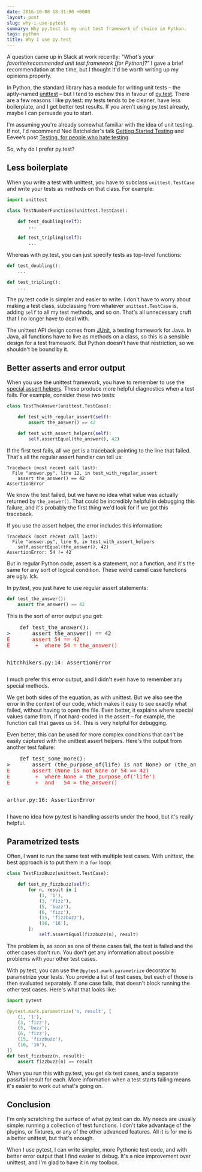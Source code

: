 ```yaml
---
date: 2016-10-08 18:31:00 +0000
layout: post
slug: why-i-use-pytest
summary: Why py.test is my unit test framework of choice in Python.
tags: python
title: Why I use py.test
---
```


A question came up in Slack at work recently: _"What's your favorite/recommended unit test framework [for Python]?"_
I gave a brief recommendation at the time, but I thought it'd be worth writing up my opinions properly.

In Python, the standard library has a module for writing unit tests &ndash; the aptly-named [unittest](https://docs.python.org/3/library/unittest.html) &ndash; but I tend to eschew this in favour of [py.test](http://pytest.org/).
There are a few reasons I like py.test: my tests tends to be cleaner, have less boilerplate, and I get better test results.
If you aren't using py.test already, maybe I can persuade you to start.

I'm assuming you're already somewhat familiar with the idea of unit testing.
If not, I'd recommend Ned Batchelder's talk [Getting Started Testing](https://www.youtube.com/watch?v=FxSsnHeWQBY) and Eevee’s post [Testing, for people who hate testing](https://eev.ee/blog/2016/08/22/testing-for-people-who-hate-testing/).

So, why do I prefer py.test?

<!-- summary -->

## Less boilerplate

When you write a test with unittest, you have to subclass `unittest.TestCase` and write your tests as methods on that class.
For example:

```python
import unittest

class TestNumberFunctions(unittest.TestCase):

    def test_doubling(self):
        ...

    def test_tripling(self):
        ...
```

Whereas with py.test, you can just specify tests as top-level functions:

```python
def test_doubling():
    ...

def test_tripling():
    ...
```

The py.test code is simpler and easier to write.
I don't have to worry about making a test class, subclassing from whatever `unittest.TestCase` is, adding `self` to all my test methods, and so on.
That's all unnecessary cruft that I no longer have to deal with.

The unittest API design comes from [JUnit](http://junit.org/), a testing framework for Java.
In Java, all functions have to live as methods on a class, so this is a sensible design for a test framework.
But Python doesn't have that restriction, so we shouldn't be bound by it.

## Better asserts and error output

When you use the unittest framework, you have to remember to use the [special assert helpers](https://docs.python.org/3/library/unittest.html#assert-methods).
These produce more helpful diagnostics when a test fails.
For example, consider these two tests:

```python
class TestTheAnswer(unittest.TestCase):

    def test_with_regular_assert(self):
        assert the_answer() == 42

    def test_with_assert_helpers(self):
        self.assertEqual(the_answer(), 42)
```

If the first test fails, all we get is a traceback pointing to the line that failed.
That's all the regular assert handler can tell us:

```
Traceback (most recent call last):
  File "answer.py", line 12, in test_with_regular_assert
    assert the_answer() == 42
AssertionError
```

We know the test failed, but we have no idea what value was actually returned by `the_answer()`.
That could be incredibly helpful in debugging this failure, and it's probably the first thing we'd look for if we got this traceback.

If you use the assert helper, the error includes this information:

```
Traceback (most recent call last):
  File "answer.py", line 9, in test_with_assert_helpers
    self.assertEqual(the_answer(), 42)
AssertionError: 54 != 42
```

But in regular Python code, assert is a statement, not a function, and it's the same for any sort of logical condition.
These weird camel case functions are ugly.
Ick.

In py.test, you just have to use regular assert statements:

```python
def test_the_answer():
    assert the_answer() == 42
```

This is the sort of error output you get:

<div class="highlight"><pre>    def test_the_answer():
&gt;       assert the_answer() == 42
<span style="color: #d01c11">E       assert 54 == 42</span>
<span style="color: #d01c11">E        +  where 54 = the_answer()</span>

hitchhikers.py:14: AssertionError
</pre></div>

I much prefer this error output, and I didn't even have to remember any special methods.

We get both sides of the equation, as with unittest.
But we also see the error in the context of our code, which makes it easy to see exactly what failed, without having to open the file.
Even better, it explains where special values came from, if not hard-coded in the assert – for example, the function call that gaves us 54.
This is very helpful for debugging.

Even better, this can be used for more complex conditions that can't be easily captured with the unittest assert helpers.
Here's the output from another test failure:

<!-- And this!! -->
<div class="highlight"><pre>    def test_some_more():
&gt;       assert (the_purpose_of(life) is not None) or (the_answer() == 42)
<span style="color: #d01c11">E       assert (None is not None or 54 == 42)</span>
<span style="color: #d01c11">E        +  where None = the_purpose_of('life')</span>
<span style="color: #d01c11">E        +  and   54 = the_answer()</span>

arthur.py:16: AssertionError
</pre></div>

I have no idea how py.test is handling asserts under the hood, but it's really helpful.

## Parametrized tests

Often, I want to run the same test with multiple test cases.
With unittest, the best approach is to put them in a `for` loop:

```python
class TestFizzBuzz(unittest.TestCase):

    def test_my_fizzbuzz(self):
        for n, result in [
            (1, '1'),
            (3, 'fizz'),
            (5, 'buzz'),
            (6, 'fizz'),
            (15, 'fizzbuzz'),
            (16, '16'),
        ]:
            self.assertEqual(fizzbuzz(n), result)
```

The problem is, as soon as one of these cases fail, the test is failed and the other cases don't run.
You don't get any information about possible problems with your other test cases.

With py.test, you can use the `@pytest.mark.parametrize` decorator to parametrize your tests.
You provide a list of test cases, but each of those is then evaluated separately.
If one case fails, that doesn't block running the other test cases.
Here's what that looks like:

```python
import pytest

@pytest.mark.parametrize('n, result', [
    (1, '1'),
    (3, 'fizz'),
    (5, 'buzz'),
    (6, 'fizz'),
    (15, 'fizzbuzz'),
    (16, '16'),
])
def test_fizzbuzz(n, result):
    assert fizzbuzz(n) == result
```

When you run this with py.test, you get six test cases, and a separate pass/fail result for each.
More information when a test starts failing means it's easier to work out what's going on.

## Conclusion

I'm only scratching the surface of what py.test can do.
My needs are usually simple: running a collection of test functions.
I don't take advantage of the plugins, or fixtures, or any of the other advanced features.
All it is for me is a better unittest, but that's enough.

When I use pytest, I can write simpler, more Pythonic test code, and with better error output that I find easier to debug.
It's a nice improvement over unittest, and I'm glad to have it in my toolbox.
